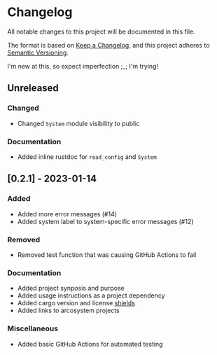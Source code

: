 # Changelog

All notable changes to this project will be documented in this file.

The format is based on [Keep a Changelog](https://keepachangelog.com/en/1.0.0/),
and this project adheres to [Semantic Versioning](https://semver.org/spec/v2.0.0.html).

I'm new at this, so expect imperfection ;_; I'm trying!

## Unreleased

### Changed

+ Changed `System` module visibility to public

### Documentation

+ Added inline rustdoc for `read_config` and `System`

## [0.2.1] - 2023-01-14

### Added

+ Added more error messages (#14)
+ Added system label to system-specific error messages (#12)

### Removed

+ Removed test function that was causing GitHub Actions to fail

### Documentation

+ Added project synposis and purpose
+ Added usage instructions as a project dependency
+ Added cargo version and license [shields](https://shields.io)
+ Added links to arcosystem projects

### Miscellaneous

+ Added basic GitHub Actions for automated testing
